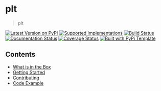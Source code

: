 # plt

> plt

[![Latest Version on PyPI](https://img.shields.io/pypi/v/plt.svg)](https://pypi.python.org/pypi/plt/)
[![Supported Implementations](https://img.shields.io/pypi/pyversions/plt.svg)](https://pypi.python.org/pypi/plt/)
[![Build Status](https://secure.travis-ci.org/ashual/plt/plt.svg?branch=master)](http://travis-ci.org/christophevg/plt)
[![Documentation Status](https://readthedocs.org/projects/plt/badge/?version=latest)](https://plt.readthedocs.io/en/latest/?badge=latest)
[![Coverage Status](https://coveralls.io/repos/github/ashual/plt/plt/badge.svg?branch=master)](https://coveralls.io/github/ashual/plt/plt?branch=master)
[![Built with PyPi Template](https://img.shields.io/badge/PyPi_Template-v0.1.6-blue.svg)](https://github.com/christophevg/pypi-template)



## Contents

* [What is in the Box](whats-in-the-box.md)
* [Getting Started](getting-started.md)
* [Contributing](contributing.md)
* [Code Example](code.md)


